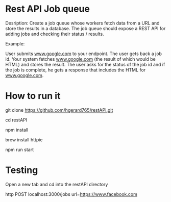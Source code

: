 # Rest API Job queue 
Desription: Create a job queue whose workers fetch data from a URL and store the results in a database. The job queue should expose a REST API for adding jobs and checking their status / results.

Example:

User submits www.google.com to your endpoint. The user gets back a job id. Your system fetches www.google.com (the result of which would be HTML) and stores the result. The user asks for the status of the job id and if the job is complete, he gets a response that includes the HTML for www.google.com.

# How to run it 
git clone https://github.com/hgerard765/restAPI.git

cd restAPI

npm install

brew install httpie

npm run start

# Testing
Open a new tab and cd into the restAPI directory

http POST localhost:3000/jobs url=https://www.facebook.com
